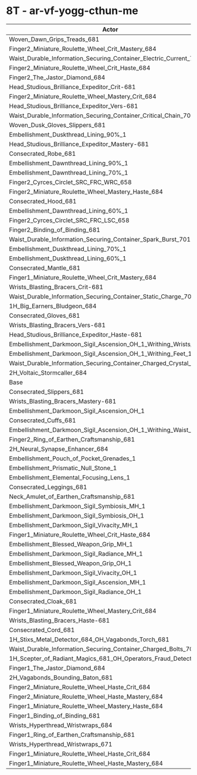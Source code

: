 # 8T - ar-vf-yogg-cthun-me
| Actor | DPS | Increase |
|---|:---:|:---:|
|Woven_Dawn_Grips_Treads_681|15164619|1.67%|
|Finger2_Miniature_Roulette_Wheel_Crit_Mastery_684|15133048|1.46%|
|Waist_Durable_Information_Securing_Container_Electric_Current_701|15117239|1.36%|
|Finger2_Miniature_Roulette_Wheel_Crit_Haste_684|15092424|1.19%|
|Finger2_The_Jastor_Diamond_684|15066639|1.02%|
|Head_Studious_Brilliance_Expeditor_Crit-681|15063730|1.00%|
|Finger2_Miniature_Roulette_Wheel_Mastery_Crit_684|15053469|0.93%|
|Head_Studious_Brilliance_Expeditor_Vers-681|15039288|0.83%|
|Waist_Durable_Information_Securing_Container_Critical_Chain_701|15034802|0.80%|
|Woven_Dusk_Gloves_Slippers_681|15024991|0.74%|
|Embellishment_Duskthread_Lining_90%_1|15009423|0.63%|
|Head_Studious_Brilliance_Expeditor_Mastery-681|15007380|0.62%|
|Consecrated_Robe_681|15003768|0.59%|
|Embellishment_Dawnthread_Lining_90%_1|15003050|0.59%|
|Embellishment_Dawnthread_Lining_70%_1|15002986|0.59%|
|Finger2_Cyrces_Circlet_SRC_FRC_WRC_658|15000505|0.57%|
|Finger2_Miniature_Roulette_Wheel_Mastery_Haste_684|14994549|0.53%|
|Consecrated_Hood_681|14994055|0.53%|
|Embellishment_Dawnthread_Lining_60%_1|14978649|0.43%|
|Finger2_Cyrces_Circlet_SRC_FRC_LSC_658|14976152|0.41%|
|Finger2_Binding_of_Binding_681|14975456|0.40%|
|Waist_Durable_Information_Securing_Container_Spark_Burst_701|14974659|0.40%|
|Embellishment_Duskthread_Lining_70%_1|14966783|0.35%|
|Embellishment_Duskthread_Lining_60%_1|14963494|0.32%|
|Consecrated_Mantle_681|14960269|0.30%|
|Finger1_Miniature_Roulette_Wheel_Crit_Mastery_684|14955464|0.27%|
|Wrists_Blasting_Bracers_Crit-681|14954069|0.26%|
|Waist_Durable_Information_Securing_Container_Static_Charge_701|14948436|0.22%|
|1H_Big_Earners_Bludgeon_684|14948395|0.22%|
|Consecrated_Gloves_681|14948232|0.22%|
|Wrists_Blasting_Bracers_Vers-681|14935250|0.14%|
|Head_Studious_Brilliance_Expeditor_Haste-681|14933556|0.12%|
|Embellishment_Darkmoon_Sigil_Ascension_OH_1_Writhing_Wrists_1|14929359|0.10%|
|Embellishment_Darkmoon_Sigil_Ascension_OH_1_Writhing_Feet_1|14921876|0.05%|
|Waist_Durable_Information_Securing_Container_Charged_Crystal_701|14921654|0.04%|
|2H_Voltaic_Stormcaller_684|14920838|0.04%|
|Base|14915107|0.00%|
|Consecrated_Slippers_681|14906159|-0.06%|
|Wrists_Blasting_Bracers_Mastery-681|14905781|-0.06%|
|Embellishment_Darkmoon_Sigil_Ascension_OH_1|14904237|-0.07%|
|Consecrated_Cuffs_681|14902718|-0.08%|
|Embellishment_Darkmoon_Sigil_Ascension_OH_1_Writhing_Waist_1|14902083|-0.09%|
|Finger2_Ring_of_Earthen_Craftsmanship_681|14897555|-0.12%|
|2H_Neural_Synapse_Enhancer_684|14896777|-0.12%|
|Embellishment_Pouch_of_Pocket_Grenades_1|14895085|-0.13%|
|Embellishment_Prismatic_Null_Stone_1|14894809|-0.14%|
|Embellishment_Elemental_Focusing_Lens_1|14894127|-0.14%|
|Consecrated_Leggings_681|14891652|-0.16%|
|Neck_Amulet_of_Earthen_Craftsmanship_681|14891069|-0.16%|
|Embellishment_Darkmoon_Sigil_Symbiosis_MH_1|14890560|-0.16%|
|Embellishment_Darkmoon_Sigil_Symbiosis_OH_1|14889929|-0.17%|
|Embellishment_Darkmoon_Sigil_Vivacity_MH_1|14887834|-0.18%|
|Finger1_Miniature_Roulette_Wheel_Crit_Haste_684|14887298|-0.19%|
|Embellishment_Blessed_Weapon_Grip_MH_1|14887052|-0.19%|
|Embellishment_Darkmoon_Sigil_Radiance_MH_1|14886662|-0.19%|
|Embellishment_Blessed_Weapon_Grip_OH_1|14881023|-0.23%|
|Embellishment_Darkmoon_Sigil_Vivacity_OH_1|14879662|-0.24%|
|Embellishment_Darkmoon_Sigil_Ascension_MH_1|14877611|-0.25%|
|Embellishment_Darkmoon_Sigil_Radiance_OH_1|14873266|-0.28%|
|Consecrated_Cloak_681|14872438|-0.29%|
|Finger1_Miniature_Roulette_Wheel_Mastery_Crit_684|14865591|-0.33%|
|Wrists_Blasting_Bracers_Haste-681|14864207|-0.34%|
|Consecrated_Cord_681|14857792|-0.38%|
|1H_Stixs_Metal_Detector_684_OH_Vagabonds_Torch_681|14854341|-0.41%|
|Waist_Durable_Information_Securing_Container_Charged_Bolts_701|14834269|-0.54%|
|1H_Scepter_of_Radiant_Magics_681_OH_Operators_Fraud_Detector_684|14833757|-0.55%|
|Finger1_The_Jastor_Diamond_684|14819492|-0.64%|
|2H_Vagabonds_Bounding_Baton_681|14795769|-0.80%|
|Finger2_Miniature_Roulette_Wheel_Haste_Crit_684|14784637|-0.87%|
|Finger2_Miniature_Roulette_Wheel_Haste_Mastery_684|14770348|-0.97%|
|Finger1_Miniature_Roulette_Wheel_Mastery_Haste_684|14751625|-1.10%|
|Finger1_Binding_of_Binding_681|14749510|-1.11%|
|Wrists_Hyperthread_Wristwraps_684|14717516|-1.32%|
|Finger1_Ring_of_Earthen_Craftsmanship_681|14651595|-1.77%|
|Wrists_Hyperthread_Wristwraps_671|14627253|-1.93%|
|Finger1_Miniature_Roulette_Wheel_Haste_Crit_684|14489605|-2.85%|
|Finger1_Miniature_Roulette_Wheel_Haste_Mastery_684|14475354|-2.95%|
